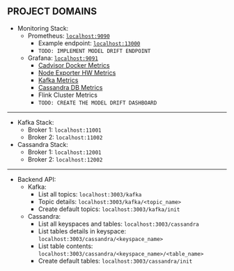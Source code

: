 ## PROJECT DOMAINS

- Monitoring Stack:
    - Prometheus: [`localhost:9090`]('localhost:9090)
        - Example endpoint: [`localhost:13000`]('localhost:13000)
        - `TODO: IMPLEMENT MODEL DRIFT ENDPOINT`
    - Grafana: [`localhost:9091`]('localhost:9091)
        - [Cadvisor Docker Metrics](http://localhost:9091/d/4dMaCsRZz/cadvisor-docker-metrics)
        - [Node Exporter HW Metrics](http://localhost:9091/d/rYdddlPWk/node-exporter-hw-metrics)
        - [Kafka Metrics](http://localhost:9091/d/5nhADrDWk/kafka-cluster-metrics)
        - [Cassandra DB Metrics](http://localhost:9091/d/000000086/cassandra-cluster-metrics)
        - Flink Cluster Metrics
        - `TODO: CREATE THE MODEL DRIFT DASHBOARD`

---
    
- Kafka Stack:
    - Broker 1: `localhost:11001`
    - Broker 2: `localhost:11002`
- Cassandra Stack:
    - Broker 1: `localhost:12001`
    - Broker 2: `localhost:12002`
---
- Backend API:
    - Kafka:
        - List all topics: `localhost:3003/kafka`
        - Topic details: `localhost:3003/kafka/<topic_name>`
        - Create default topics: `localhost:3003/kafka/init`
    - Cassandra:
        - List all keyspaces and tables: `localhost:3003/cassandra`
        - List tables details in keyspace: `localhost:3003/cassandra/<keyspace_name>`
        - List table contents: `localhost:3003/cassandra/<keyspace_name>/<table_name>`
        - Create default tables: `localhost:3003/cassandra/init`
